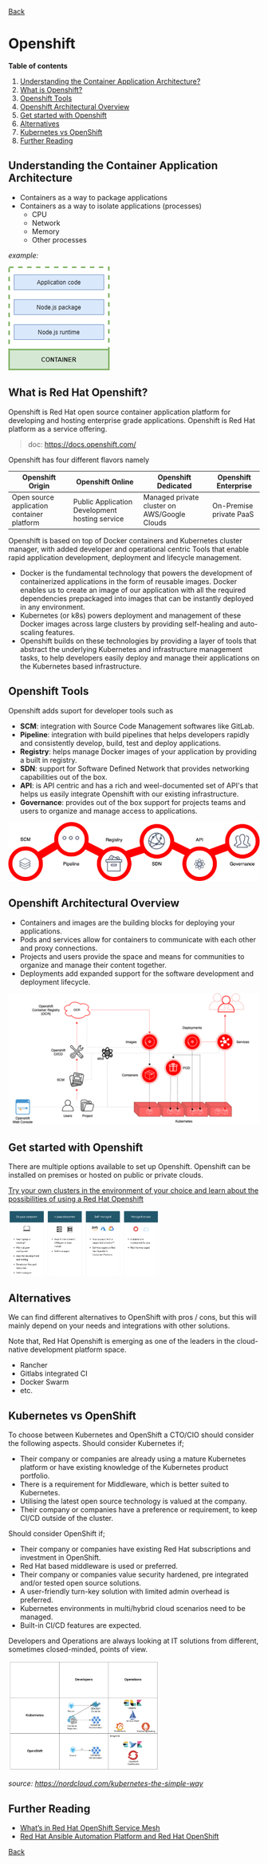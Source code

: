 [Back](/techno/README.md)

# Openshift

**Table of contents**
1. [Understanding the Container Application Architecture?](#understanding-the-container-application-architecture)
2. [What is Openshift?](#what-is-red-hat-openshift)
3. [Openshift Tools](#openshift-tools)
4. [Openshift Architectural Overview](#openshift-architectural-overview)
5. [Get started with Openshift](#get-started-with-openshift)
6. [Alternatives](#alternatives)
7. [Kubernetes vs OpenShift](#kubernetes-vs-openshift-a-namek8s-vs-openshift)
8. [Further Reading](#further-reading)

## Understanding the Container Application Architecture
* Containers as a way to package applications
* Containers as a way to isolate applications (processes)
    * CPU
    * Network
    * Memory
    * Other processes

_example:_

<img src="/techno/data/understanding-the-container-application-architecture.png" />

## What is Red Hat Openshift?
Openshift is Red Hat open source container application platform for developing and hosting enterprise grade applications.
Openshift is Red Hat platform as a service offering.

> doc: https://docs.openshift.com/

Openshift has four different flavors namely

| Openshift Origin | Openshift Online | Openshift Dedicated | Openshift Enterprise |
| ------ | ------ | ------ | ------ |
| Open source application container platform | Public Application Development hosting service | Managed private cluster on AWS/Google Clouds | On-Premise private PaaS |

Openshift is based on top of Docker containers and Kubernetes cluster manager, with added developer and operational centric Tools that enable rapid application development, deployment and lifecycle management.
* Docker is the fundamental technology that powers the development of containerized applications in the form of reusable images. Docker enables us to create an image of our application with all the required dependencies prepackaged into images that can be instantly deployed in any environment.
* Kubernetes (or k8s) powers deployment and management of these Docker images across large clusters by providing self-healing and auto-scaling features.
* Openshift builds on these technologies by providing a layer of tools that abstract the underlying Kubernetes and infrastructure management tasks, to help developers easily deploy and manage their applications on the Kubernetes based infrastructure.

## Openshift Tools
Openshift adds suport for developer tools such as
* **SCM**: integration with Source Code Management softwares like GitLab.
* **Pipeline**: integration with build pipelines that helps developers rapidly and consistently develop, build, test and deploy applications.
* **Registry**: helps manage Docker images of your application by providing a built in registry.
* **SDN**: support for Software Defined Network that provides networking capabilities out of the box.
* **API**: is API centric and has a rich and weel-documented set of API's that helps us easily integrate Openshift with our existing infrastructure.
* **Governance**: provides out of the box support for projects teams and users to organize and manage access to applications.

<img src="/techno/data/openshift/openshift-tools.png" />

## Openshift Architectural Overview
* Containers and images are the building blocks for deploying your applications.
* Pods and services allow for containers to communicate with each other and proxy connections.
* Projects and users provide the space and means for communities to organize and manage their content together.
* Deployments add expanded support for the software development and deployment lifecycle.

<img src="/techno/data/openshift/openshift-architecture-components.png" />

## Get started with Openshift
There are multiple options available to set up Openshift. Openshift can be installed on premises or hosted on public or private clouds.

[Try your own clusters in the environment of your choice and learn about the possibilities of using a Red Hat Openshift
](https://www.openshift.com/try?extIdCarryOver=true&sc_cid=701f2000001Css5AAC)

<img src="/techno/data/openshift/openshift-get-started.png" width="60%" />

## Alternatives
We can find different alternatives to OpenShift with pros / cons, but this will mainly depend on your needs and integrations with other solutions.

Note that, Red Hat Openshift is emerging as one of the leaders in the cloud-native development platform space.
* Rancher
* Gitlabs integrated CI
* Docker Swarm
* etc.

## Kubernetes vs OpenShift
To choose between Kubernetes and OpenShift a CTO/CIO should consider the following aspects.
Should consider Kubernetes if;
* Their company or companies are already using a mature Kubernetes platform or have existing knowledge of the Kubernetes product portfolio.
* There is a requirement for Middleware, which is better suited to Kubernetes.
* Utilising the latest open source technology is valued at the company.
* Their company or companies have a preference or requirement, to keep CI/CD outside of the cluster.

Should consider OpenShift if;
* Their company or companies have existing Red Hat subscriptions and investment in OpenShift.
* Red Hat based middleware is used or preferred.
* Their company or companies value security hardened, pre integrated and/or tested open source solutions. 
* A user-friendly turn-key solution with limited admin overhead is preferred.
* Kubernetes environments in multi/hybrid cloud scenarios need to be managed.
* Built-in CI/CD features are expected.

Developers and Operations are always looking at IT solutions from different, sometimes closed-minded, points of view. 

<img src="/techno/data/openshift/k8s-vs-openshift.png" width="60%" />

_source: https://nordcloud.com/kubernetes-the-simple-way_

## Further Reading
* [What’s in Red Hat OpenShift Service Mesh](https://www.openshift.com/learn/topics/service-mesh)
* [Red Hat Ansible Automation Platform and Red Hat OpenShift](https://www.openshift.com/learn/topics/ansible)

[Back](/techno/README.md)